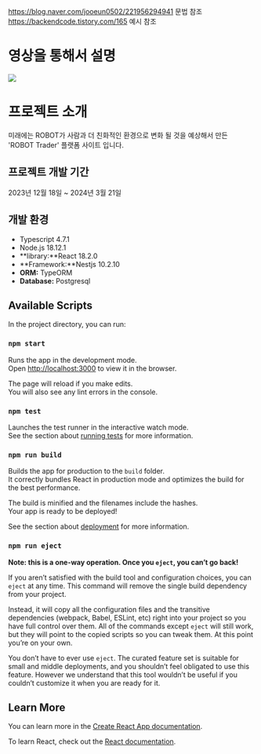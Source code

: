 https://blog.naver.com/jooeun0502/221956294941 문법 참조
https://backendcode.tistory.com/165 예시 참조 
# 영상을 통해서 설명  
<img src="URL ">

# 프로젝트 소개 
 미래에는 ROBOT가 사람과 더 친화적인 환경으로 변화 될 것을 예상해서 만든 'ROBOT Trader' 플랫폼 사이트 입니다.
## 프로젝트 개발 기간
 2023년 12월 18일 ~ 2024년 3월 21일

## 개발 환경
 + Typescript 4.7.1
 + Node.js 18.12.1
 + **library:**React 18.2.0
 + **Framework:**Nestjs 10.2.10
 + **ORM:** TypeORM 
 + **Database:** Postgresql










## Available Scripts

In the project directory, you can run:

### `npm start`

Runs the app in the development mode.\
Open [http://localhost:3000](http://localhost:3000) to view it in the browser.

The page will reload if you make edits.\
You will also see any lint errors in the console.

### `npm test`

Launches the test runner in the interactive watch mode.\
See the section about [running tests](https://facebook.github.io/create-react-app/docs/running-tests) for more information.

### `npm run build`

Builds the app for production to the `build` folder.\
It correctly bundles React in production mode and optimizes the build for the best performance.

The build is minified and the filenames include the hashes.\
Your app is ready to be deployed!

See the section about [deployment](https://facebook.github.io/create-react-app/docs/deployment) for more information.

### `npm run eject`

**Note: this is a one-way operation. Once you `eject`, you can’t go back!**

If you aren’t satisfied with the build tool and configuration choices, you can `eject` at any time. This command will remove the single build dependency from your project.

Instead, it will copy all the configuration files and the transitive dependencies (webpack, Babel, ESLint, etc) right into your project so you have full control over them. All of the commands except `eject` will still work, but they will point to the copied scripts so you can tweak them. At this point you’re on your own.

You don’t have to ever use `eject`. The curated feature set is suitable for small and middle deployments, and you shouldn’t feel obligated to use this feature. However we understand that this tool wouldn’t be useful if you couldn’t customize it when you are ready for it.

## Learn More

You can learn more in the [Create React App documentation](https://facebook.github.io/create-react-app/docs/getting-started).

To learn React, check out the [React documentation](https://reactjs.org/).

